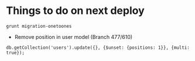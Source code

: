 # Things to do on next deploy
```
grunt migration-onetoones
```
* Remove position in user model (Branch 477/610)
```
db.getCollection('users').update({}, {$unset: {positions: 1}}, {multi: true});
```